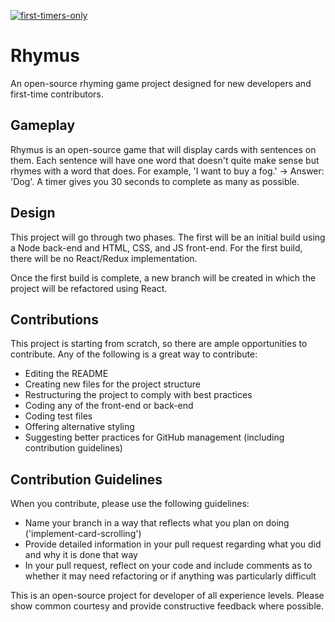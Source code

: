 [![first-timers-only](https://img.shields.io/badge/first--timers--only-friendly-blue.svg?style=flat-square)](https://www.firsttimersonly.com/)

# Rhymus

An open-source rhyming game project designed for new developers and first-time contributors.

## Gameplay

Rhymus is an open-source game that will display cards with sentences on them. Each sentence will have one word that doesn't quite make sense but rhymes with a word that does. For example, 'I want to buy a fog.' -> Answer: 'Dog'. A timer gives you 30 seconds to complete as many as possible.

## Design

This project will go through two phases. The first will be an initial build using a Node back-end and HTML, CSS, and JS front-end. For the first build, there will be no React/Redux implementation.

Once the first build is complete, a new branch will be created in which the project will be refactored using React.

## Contributions

This project is starting from scratch, so there are ample opportunities to contribute. Any of the following is a great way to contribute:

- Editing the README
- Creating new files for the project structure
- Restructuring the project to comply with best practices
- Coding any of the front-end or back-end
- Coding test files
- Offering alternative styling
- Suggesting better practices for GitHub management (including contribution guidelines)

## Contribution Guidelines

When you contribute, please use the following guidelines:

- Name your branch in a way that reflects what you plan on doing ('implement-card-scrolling')
- Provide detailed information in your pull request regarding what you did and why it is done that way
- In your pull request, reflect on your code and include comments as to whether it may need refactoring or if anything was particularly difficult

This is an open-source project for developer of all experience levels. Please show common courtesy and provide constructive feedback where possible.
